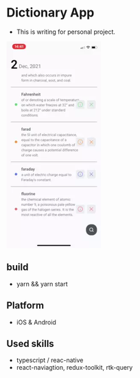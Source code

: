 # Dictionary App

- This is writing for personal project.

![capture](./NA/demonstration.webp) 

## build

- yarn && yarn start

## Platform

- iOS & Android

## Used skills

- typescript / reac-native
- react-naviagtion, redux-toolkit, rtk-query